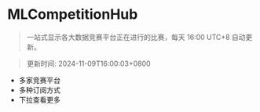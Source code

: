 # MLCompetitionHub

> 一站式显示各大数据竞赛平台正在进行的比赛，每天 16:00 UTC+8 自动更新。
  
> 更新时间: 2024-11-09T16:00:03+0800 

* 多家竞赛平台
* 多种订阅方式
* 下拉查看更多